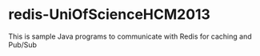 redis-UniOfScienceHCM2013
=========================

This is sample Java programs to communicate with Redis for caching and Pub/Sub